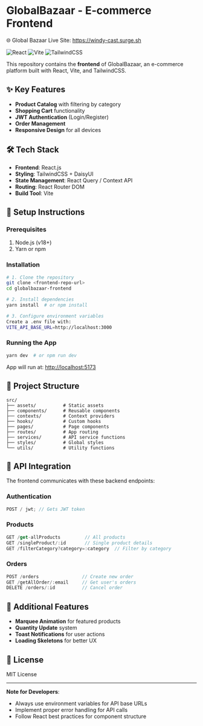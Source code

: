 # GlobalBazaar - E-commerce Frontend

🌐 Global Bazaar Live Site: https://windy-cast.surge.sh

![React](https://img.shields.io/badge/React-18.x-blue)
![Vite](https://img.shields.io/badge/Vite-4.x-yellow)
![TailwindCSS](https://img.shields.io/badge/TailwindCSS-3.x-cyan)

This repository contains the **frontend** of GlobalBazaar, an e-commerce
platform built with React, Vite, and TailwindCSS.

## ✨ Key Features

- **Product Catalog** with filtering by category
- **Shopping Cart** functionality
- **JWT Authentication** (Login/Register)
- **Order Management**
- **Responsive Design** for all devices

## 🛠 Tech Stack

- **Frontend**: React.js
- **Styling**: TailwindCSS + DaisyUI
- **State Management**: React Query / Context API
- **Routing**: React Router DOM
- **Build Tool**: Vite

## 🚀 Setup Instructions

### Prerequisites

1. Node.js (v18+)
2. Yarn or npm

### Installation

```bash
# 1. Clone the repository
git clone <frontend-repo-url>
cd globalbazaar-frontend

# 2. Install dependencies
yarn install  # or npm install

# 3. Configure environment variables
Create a .env file with:
VITE_API_BASE_URL=http://localhost:3000
```

### Running the App

```bash
yarn dev  # or npm run dev
```

App will run at: [http://localhost:5173](http://localhost:5173)

## 📂 Project Structure

```
src/
├── assets/          # Static assets
├── components/      # Reusable components
├── contexts/        # Context providers
├── hooks/           # Custom hooks
├── pages/           # Page components
├── routes/          # App routing
├── services/        # API service functions
├── styles/          # Global styles
└── utils/           # Utility functions
```

## 🔗 API Integration

The frontend communicates with these backend endpoints:

### Authentication

```js
POST / jwt; // Gets JWT token
```

### Products

```js
GET /get-allProducts         // All products
GET /singleProduct/:id       // Single product details
GET /filterCategory?category=:category  // Filter by category
```

### Orders

```js
POST /orders                // Create new order
GET /getAllOrder/:email     // Get user's orders
DELETE /orders/:id          // Cancel order
```

## 🌟 Additional Features

- **Marquee Animation** for featured products
- **Quantity Update** system
- **Toast Notifications** for user actions
- **Loading Skeletons** for better UX

## 📜 License

MIT License

---

**Note for Developers**:

- Always use environment variables for API base URLs
- Implement proper error handling for API calls
- Follow React best practices for component structure
